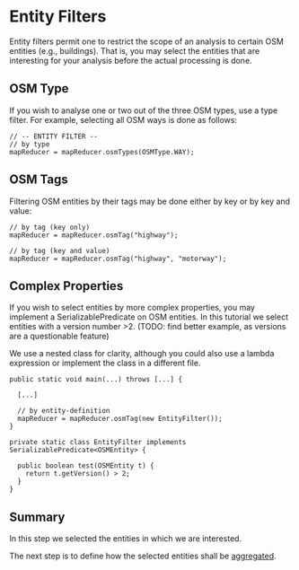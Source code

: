 # Entity Filters

Entity filters permit one to restrict the scope of an analysis
to certain OSM entities (e.g., buildings). That is, you may
select the entities that are interesting for your analysis
before the actual processing is done.


## OSM Type

If you wish to analyse one or two out of the three OSM types,
use a type filter. For example, selecting all OSM ways is done
as follows:

```
// -- ENTITY FILTER --
// by type
mapReducer = mapReducer.osmTypes(OSMType.WAY);
```


## OSM Tags

Filtering OSM entities by their tags may be done
either by key or by key and value:

```
// by tag (key only)
mapReducer = mapReducer.osmTag("highway");

// by tag (key and value)
mapReducer = mapReducer.osmTag("highway", "motorway");
```


## Complex Properties

If you wish to select entities by more complex properties, you may
implement a SerializablePredicate on OSM entities. In this tutorial
we select entities with a version number >2.
(TODO: find better example, as versions are a questionable feature)

We use a nested class for clarity, although you could also use
a lambda expression or implement the class in a different file.

```
public static void main(...) throws [...] {

  [...]

  // by entity-definition
  mapReducer = mapReducer.osmTag(new EntityFilter());
}

private static class EntityFilter implements SerializablePredicate<OSMEntity> {

  public boolean test(OSMEntity t) {
    return t.getVersion() > 2;
  }
}

```

## Summary

In this step we selected the entities in which we are interested.

The next step is to define how the selected entities shall be 
[aggregated](aggregation-settings.md).